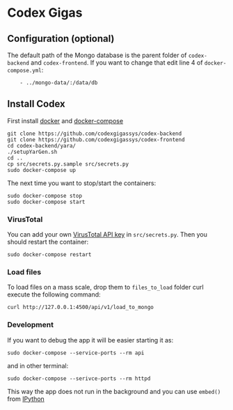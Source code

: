 # Codex Gigas
## Configuration (optional)
The default path of the Mongo database is the parent folder of ```codex-backend``` and ```codex-frontend```. If you want to change that edit line 4 of ```docker-compose.yml```:
```
    - ../mongo-data/:/data/db
```

## Install Codex

First install [docker](https://www.docker.com) and [docker-compose](https://docs.docker.com/compose/)
```
git clone https://github.com/codexgigassys/codex-backend
git clone https://github.com/codexgigassys/codex-frontend
cd codex-backend/yara/
./setupYarGen.sh
cd ..
cp src/secrets.py.sample src/secrets.py
sudo docker-compose up
```
The next time you want to stop/start the containers:
```
sudo docker-compose stop
sudo docker-compose start
```

### VirusTotal
You can add your own [VirusTotal API key](https://www.virustotal.com/es-ar/documentation/public-api/) in ```src/secrets.py```. Then you should restart the container:
```
sudo docker-compose restart
```

### Load files
To load files on a mass scale, drop them to ```files_to_load``` folder curl execute the following command:
```
curl http://127.0.0.1:4500/api/v1/load_to_mongo
```


### Development
If you want to debug the app it will be easier starting it as:
```
sudo docker-compose --service-ports --rm api
```
and in other terminal:
```
sudo docker-compose --serivce-ports --rm httpd
```
This way the app does not run in the background and you can use ```embed()``` from [IPython](https://en.wikipedia.org/wiki/IPython)

